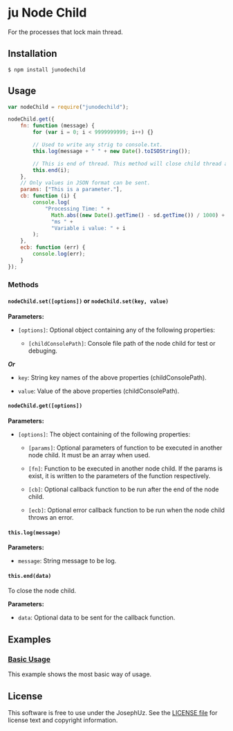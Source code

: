# ju Node Child

For the processes that lock main thread.

## Installation

```shell
$ npm install junodechild
```


## Usage

```javascript
var nodeChild = require("junodechild");

nodeChild.get({
    fn: function (message) {
        for (var i = 0; i < 9999999999; i++) {}

        // Used to write any strig to console.txt.
        this.log(message + " " + new Date().toISOString());

        // This is end of thread. This method will close child thread and then returns parameter.
        this.end(i);
    },
    // Only values in JSON format can be sent.
    params: ["This is a parameter."],
    cb: function (i) {
        console.log(
            "Processing Time: " +
              Math.abs((new Date().getTime() - sd.getTime()) / 1000) +
              "ms " +
              "Variable i value: " + i
        );
    },
    ecb: function (err) {
        console.log(err);
    }
});
```


### Methods


#### `nodeChild.set([options])` or `nodeChild.set(key, value)`

**Parameters:**

* `[options]`: Optional object containing any of the following properties:
  
  * `[childConsolePath]`: Console file path of the node child for test or debuging.

***Or***

* `key`: String key names of the above properties (childConsolePath).

* `value`: Value of the above properties (childConsolePath).


#### `nodeChild.get([options])`

**Parameters:**

* `[options]`: The object containing of the following properties:
  
  * `[params]`: Optional parameters of function to be executed in another node child. It must be an array when used.

  * `[fn]`: Function to be executed in another node child. If the params is exist, it is written to the parameters of the function respectively.
  
  * `[cb]`: Optional callback function to be run after the end of the node child.
  
  * `[ecb]`: Optional error callback function to be run when the node child throws an error.


#### `this.log(message)`

**Parameters:**

* `message`: String message to be log.


#### `this.end(data)`

To close the node child.

**Parameters:**

* `data`: Optional data to be sent for the callback function.


## Examples

### [Basic Usage][]

This example shows the most basic way of usage.

[basic usage]: https://github.com/JosephUz/juNodeChild/tree/master/examples/basic

## License

This software is free to use under the JosephUz. See the [LICENSE file][] for license text and copyright information.

[license file]: https://github.com/JosephUz/juNodeChild/blob/master/LICENSE
